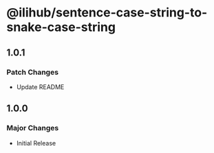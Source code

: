 # @ilihub/sentence-case-string-to-snake-case-string

## 1.0.1

### Patch Changes

- Update README

## 1.0.0

### Major Changes

- Initial Release
